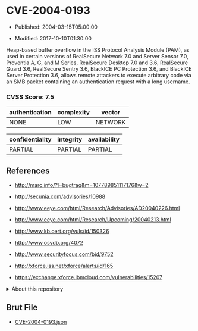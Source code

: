 # CVE-2004-0193

- Published: 2004-03-15T05:00:00

- Modified: 2017-10-10T01:30:00

Heap-based buffer overflow in the ISS Protocol Analysis Module (PAM), as used in certain versions of RealSecure Network 7.0 and Server Sensor 7.0, Proventia A, G, and M Series, RealSecure Desktop 7.0 and 3.6, RealSecure Guard 3.6, RealSecure Sentry 3.6, BlackICE PC Protection 3.6, and BlackICE Server Protection 3.6, allows remote attackers to execute arbitrary code via an SMB packet containing an authentication request with a long username.

### CVSS Score: **7.5**

| authentication | complexity | vector |
| --- | --- | --- |
| NONE | LOW | NETWORK |

| confidentiality | integrity | availability |
| --- | --- | --- |
| PARTIAL | PARTIAL | PARTIAL |

## References

* http://marc.info/?l=bugtraq&m=107789851117176&w=2

* http://secunia.com/advisories/10988

* http://www.eeye.com/html/Research/Advisories/AD20040226.html

* http://www.eeye.com/html/Research/Upcoming/20040213.html

* http://www.kb.cert.org/vuls/id/150326

* http://www.osvdb.org/4072

* http://www.securityfocus.com/bid/9752

* http://xforce.iss.net/xforce/alerts/id/165

* https://exchange.xforce.ibmcloud.com/vulnerabilities/15207

<details>
<summary>About this repository</summary> 

  This repository is part of the project [Live Hack CVE](https://github.com/Live-Hack-CVE). Main website can be found [www.live-hack.org](https://www.live-hack.org) 
  
  Made by [Sn0wAlice](https://github.com/Sn0wAlice) for the people that care about security and need to have a feed of the latest CVEs. Hope you enjoy it, don't forget to star the repo and follow me on [Twitter](https://twitter.com/Sn0wAlice) and [Github](https://github.com/Sn0wAlice). And that is my [personnal website](https://www.alice-snow.me/)

  - [Home Page](https://github.com/Live-Hack-CVE)
  - [Framework](https://github.com/Live-Hack-CVE/cve-framework)
  - [CVE database](https://github.com/Live-Hack-CVE/full_database)
  - [Changelog](https://github.com/Live-Hack-CVE/Changelog)
</details>

## Brut File

* [CVE-2004-0193.json](https://raw.githubusercontent.com/Live-Hack-CVE/full_database/main/cves/2004/CVE-2004-0193.json)

